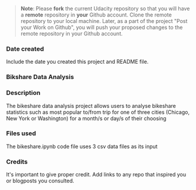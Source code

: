 >**Note**: Please **fork** the current Udacity repository so that you will have a **remote** repository in **your** Github account. Clone the remote repository to your local machine. Later, as a part of the project "Post your Work on Github", you will push your proposed changes to the remote repository in your Github account.

### Date created
Include the date you created this project and README file.

### Bikshare Data Analysis

### Description
The bikeshare data analysis project allows users to analyse bikeshare statistics such as most popular to/from trip for one of three cities (Chicago, New York or Washington) for a month/s or day/s of their choosing

### Files used
The bikeshare.ipynb code file uses 3 csv data files as its input

### Credits
It's important to give proper credit. Add links to any repo that inspired you or blogposts you consulted.

